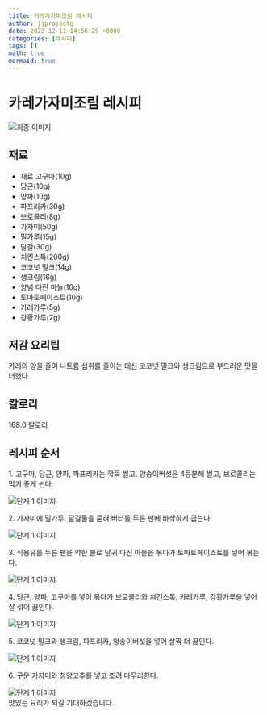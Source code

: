 ```yaml
---
title: 카레가자미조림 레시피
author: jjprojectg
date: 2023-12-11 14:56:29 +0000
categories: [레시피]
tags: []
math: true
mermaid: true
---
```

<meta name="og:type" content="website"/>
<meta charset="UTF-8"/>
<div class="header">
  <h1>카레가자미조림 레시피</h1>
</div>

<div class="container my-4">
  <div class="row">
    <div class="col-12 col-md-6">
      <div class="recipe-image">
        <img src="http://www.foodsafetykorea.go.kr/uploadimg/cook/10_00260_2.png" class="step-image" alt="최종 이미지"/>
      </div>
    </div>
    <div class="col-12 col-md-6">
      <div class="ingredients">
        <h2>재료</h2>
        <ul class="card">
          <li> 재료 고구마(10g) </li>
          <li>  당근(10g) </li>
          <li>  양파(10g) </li>
          <li>  파프리카(30g) </li>
          <li> 브로콜리(8g) </li>
          <li>  가자미(50g) </li>
          <li>  밀가루(15g) </li>
          <li>  달걀(30g) </li>
          <li> 치킨스톡(200g) </li>
          <li>  코코넛 밀크(14g) </li>
          <li>  생크림(16g) </li>
          <li> 양념 다진 마늘(10g) </li>
          <li>  토마토페이스트(10g) </li>
          <li>  카레가루(5g) </li>
          <li>  강황가루(2g) </li>
</ul>
      </div>
    </div>
    <div class="col-12 col-md-6">
      <div class="ingredients">
        <h2>저감 요리팁</h2>
        <div class="card"> 
          <p>
            카레의 양을 줄여 나트륨 섭취를 줄이는 대신 코코넛 밀크와 생크림으로 부드러운 맛을 더했다
          </p>
        </div>
      </div>
      <div class="ingredients">
        <h2>칼로리</h2>
        <div class="card"> 
          <p>
            168.0 칼로리
          </p>
        </div>
      </div>
    </div>
  </div>

  <h2 class="my-4">레시피 순서</h2>
  <div class="card recipe-card">
    <div class="card-body recipe-step">
      <p class="card-text step-description">1. 고구마, 당근, 양파, 파프리카는 깍둑
썰고, 양송이버섯은 4등분해 썰고,
브로콜리는 먹기 좋게 썬다.</p>
      <img src="http://www.foodsafetykorea.go.kr/uploadimg/cook/20_00260_1.png" alt="단계 1 이미지" class="step-image"/>
    </div>
  </div>
  <div class="card recipe-card">
    <div class="card-body recipe-step">
      <p class="card-text step-description">2. 가자미에 밀가루, 달걀물을 묻혀
버터를 두른 팬에 바삭하게 굽는다.</p>
      <img src="http://www.foodsafetykorea.go.kr/uploadimg/cook/20_00260_2.png" alt="단계 1 이미지" class="step-image"/>
    </div>
  </div>
  <div class="card recipe-card">
    <div class="card-body recipe-step">
      <p class="card-text step-description">3. 식용유를 두른 팬을 약한 불로
달궈 다진 마늘을 볶다가
토마토페이스트를 넣어 볶는다.</p>
      <img src="http://www.foodsafetykorea.go.kr/uploadimg/cook/20_00260_3.png" alt="단계 1 이미지" class="step-image"/>
    </div>
  </div>
  <div class="card recipe-card">
    <div class="card-body recipe-step">
      <p class="card-text step-description">4. 당근, 양파, 고구마를 넣어 볶다가
브로콜리와 치킨스톡, 카레가루,
강황가루을 넣어 잘 섞어 끓인다.</p>
      <img src="http://www.foodsafetykorea.go.kr/uploadimg/cook/20_00260_4.png" alt="단계 1 이미지" class="step-image"/>
    </div>
  </div>
  <div class="card recipe-card">
    <div class="card-body recipe-step">
      <p class="card-text step-description">5. 코코넛 밀크와 생크림, 파프리카,
양송이버섯을 넣어 살짝 더 끓인다.</p>
      <img src="http://www.foodsafetykorea.go.kr/uploadimg/cook/20_00260_5.png" alt="단계 1 이미지" class="step-image"/>
    </div>
  </div>
  <div class="card recipe-card">
    <div class="card-body recipe-step">
      <p class="card-text step-description">6. 구운 가자미와 청양고추를 넣고
조려 마무리한다.</p>
      <img src="http://www.foodsafetykorea.go.kr/uploadimg/cook/20_00260_6.png" alt="단계 1 이미지" class="step-image"/>
    </div>
  </div>

</div>
맛있는 요리가 되길 기대하겠습니다.
